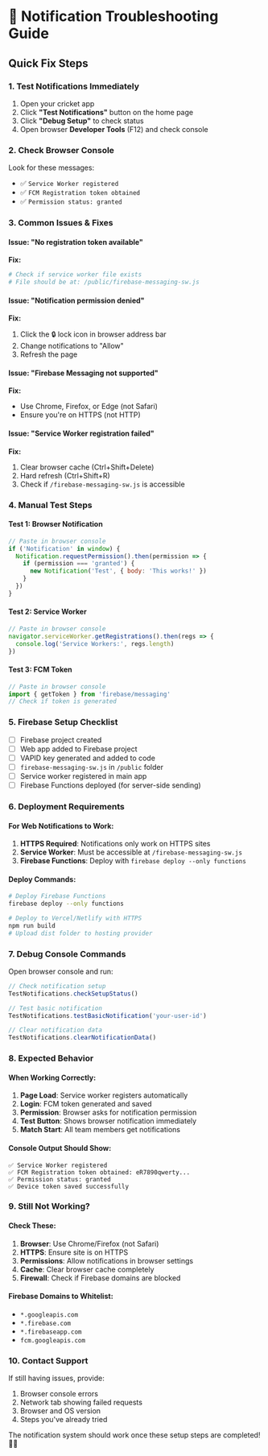 # 🔧 Notification Troubleshooting Guide

## Quick Fix Steps

### 1. **Test Notifications Immediately**
1. Open your cricket app
2. Click **"Test Notifications"** button on the home page
3. Click **"Debug Setup"** to check status
4. Open browser **Developer Tools** (F12) and check console

### 2. **Check Browser Console**
Look for these messages:
- ✅ `Service Worker registered`
- ✅ `FCM Registration token obtained`
- ✅ `Permission status: granted`

### 3. **Common Issues & Fixes**

#### **Issue: "No registration token available"**
**Fix:**
```bash
# Check if service worker file exists
# File should be at: /public/firebase-messaging-sw.js
```

#### **Issue: "Notification permission denied"**
**Fix:**
1. Click the 🔒 lock icon in browser address bar
2. Change notifications to "Allow"
3. Refresh the page

#### **Issue: "Firebase Messaging not supported"**
**Fix:**
- Use Chrome, Firefox, or Edge (not Safari)
- Ensure you're on HTTPS (not HTTP)

#### **Issue: "Service Worker registration failed"**
**Fix:**
1. Clear browser cache (Ctrl+Shift+Delete)
2. Hard refresh (Ctrl+Shift+R)
3. Check if `/firebase-messaging-sw.js` is accessible

### 4. **Manual Test Steps**

#### **Test 1: Browser Notification**
```javascript
// Paste in browser console
if ('Notification' in window) {
  Notification.requestPermission().then(permission => {
    if (permission === 'granted') {
      new Notification('Test', { body: 'This works!' })
    }
  })
}
```

#### **Test 2: Service Worker**
```javascript
// Paste in browser console
navigator.serviceWorker.getRegistrations().then(regs => {
  console.log('Service Workers:', regs.length)
})
```

#### **Test 3: FCM Token**
```javascript
// Paste in browser console
import { getToken } from 'firebase/messaging'
// Check if token is generated
```

### 5. **Firebase Setup Checklist**

- [ ] Firebase project created
- [ ] Web app added to Firebase project
- [ ] VAPID key generated and added to code
- [ ] `firebase-messaging-sw.js` in `/public` folder
- [ ] Service worker registered in main app
- [ ] Firebase Functions deployed (for server-side sending)

### 6. **Deployment Requirements**

#### **For Web Notifications to Work:**
1. **HTTPS Required**: Notifications only work on HTTPS sites
2. **Service Worker**: Must be accessible at `/firebase-messaging-sw.js`
3. **Firebase Functions**: Deploy with `firebase deploy --only functions`

#### **Deploy Commands:**
```bash
# Deploy Firebase Functions
firebase deploy --only functions

# Deploy to Vercel/Netlify with HTTPS
npm run build
# Upload dist folder to hosting provider
```

### 7. **Debug Console Commands**

Open browser console and run:

```javascript
// Check notification setup
TestNotifications.checkSetupStatus()

// Test basic notification
TestNotifications.testBasicNotification('your-user-id')

// Clear notification data
TestNotifications.clearNotificationData()
```

### 8. **Expected Behavior**

#### **When Working Correctly:**
1. **Page Load**: Service worker registers automatically
2. **Login**: FCM token generated and saved
3. **Permission**: Browser asks for notification permission
4. **Test Button**: Shows browser notification immediately
5. **Match Start**: All team members get notifications

#### **Console Output Should Show:**
```
✅ Service Worker registered
✅ FCM Registration token obtained: eR7890qwerty...
✅ Permission status: granted
✅ Device token saved successfully
```

### 9. **Still Not Working?**

#### **Check These:**
1. **Browser**: Use Chrome/Firefox (not Safari)
2. **HTTPS**: Ensure site is on HTTPS
3. **Permissions**: Allow notifications in browser settings
4. **Cache**: Clear browser cache completely
5. **Firewall**: Check if Firebase domains are blocked

#### **Firebase Domains to Whitelist:**
- `*.googleapis.com`
- `*.firebase.com`
- `*.firebaseapp.com`
- `fcm.googleapis.com`

### 10. **Contact Support**

If still having issues, provide:
1. Browser console errors
2. Network tab showing failed requests
3. Browser and OS version
4. Steps you've already tried

The notification system should work once these setup steps are completed! 🔔✨
